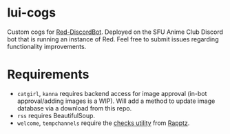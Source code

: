 # lui-cogs
Custom cogs for [Red-DiscordBot](https://github.com/Cog-Creators/Red-DiscordBot).  Deployed on the SFU Anime Club Discord bot that is running an instance of Red.  Feel free to submit issues regarding functionality improvements.

# Requirements
- `catgirl`, `kanna` requires backend access for image approval (in-bot approval/adding images is a WIP). Will add a method to update image database via a download from this repo.
- `rss` requires BeautifulSoup.
- `welcome`, `tempchannels` require the [checks utility](https://github.com/Rapptz/RoboDanny/blob/rewrite/cogs/utils/checks.py) from [Rapptz](https://github.com/Rapptz/).
